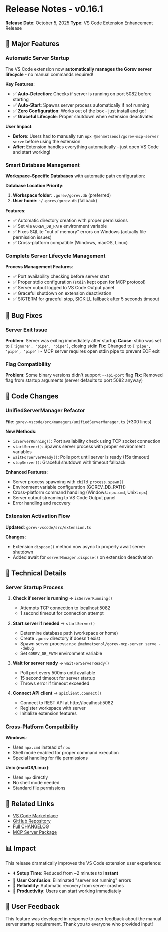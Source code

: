 # Release Notes - v0.16.1

**Release Date**: October 5, 2025
**Type**: VS Code Extension Enhancement Release

## 🚀 Major Features

### Automatic Server Startup

The VS Code extension now **automatically manages the Gorev server lifecycle** - no manual commands required!

**Key Features**:
- ✅ **Auto-Detection**: Checks if server is running on port 5082 before starting
- ✅ **Auto-Start**: Spawns server process automatically if not running
- ✅ **Zero Configuration**: Works out of the box - just install and go!
- ✅ **Graceful Lifecycle**: Proper shutdown when extension deactivates

**User Impact**:
- **Before**: Users had to manually run `npx @mehmetsenol/gorev-mcp-server serve` before using the extension
- **After**: Extension handles everything automatically - just open VS Code and start working!

### Smart Database Management

**Workspace-Specific Databases** with automatic path configuration:

**Database Location Priority**:
1. **Workspace folder**: `.gorev/gorev.db` (preferred)
2. **User home**: `~/.gorev/gorev.db` (fallback)

**Features**:
- ✅ Automatic directory creation with proper permissions
- ✅ Set via `GOREV_DB_PATH` environment variable
- ✅ Fixes SQLite "out of memory" errors on Windows (actually file permission issues)
- ✅ Cross-platform compatible (Windows, macOS, Linux)

### Complete Server Lifecycle Management

**Process Management Features**:
- ✅ Port availability checking before server start
- ✅ Proper stdio configuration (`stdin` kept open for MCP protocol)
- ✅ Server output logged to VS Code Output panel
- ✅ Graceful shutdown on extension deactivation
- ✅ SIGTERM for graceful stop, SIGKILL fallback after 5 seconds timeout

## 🐛 Bug Fixes

### Server Exit Issue
**Problem**: Server was exiting immediately after startup
**Cause**: stdio was set to `['ignore', 'pipe', 'pipe']`, closing stdin
**Fix**: Changed to `['pipe', 'pipe', 'pipe']` - MCP server requires open stdin pipe to prevent EOF exit

### Flag Compatibility
**Problem**: Some binary versions didn't support `--api-port` flag
**Fix**: Removed flag from startup arguments (server defaults to port 5082 anyway)

## 📝 Code Changes

### UnifiedServerManager Refactor

**File**: `gorev-vscode/src/managers/unifiedServerManager.ts` (+300 lines)

**New Methods**:
- `isServerRunning()`: Port availability check using TCP socket connection
- `startServer()`: Spawns server process with proper environment variables
- `waitForServerReady()`: Polls port until server is ready (15s timeout)
- `stopServer()`: Graceful shutdown with timeout fallback

**Enhanced Features**:
- Server process spawning with `child_process.spawn()`
- Environment variable configuration (GOREV_DB_PATH)
- Cross-platform command handling (Windows: `npx.cmd`, Unix: `npx`)
- Server output streaming to VS Code Output panel
- Error handling and recovery

### Extension Activation Flow

**Updated**: `gorev-vscode/src/extension.ts`

**Changes**:
- Extension `dispose()` method now async to properly await server shutdown
- Added await for `serverManager.dispose()` on extension deactivation

## 🔧 Technical Details

### Server Startup Process

1. **Check if server is running** → `isServerRunning()`
   - Attempts TCP connection to localhost:5082
   - 1 second timeout for connection attempt

2. **Start server if needed** → `startServer()`
   - Determine database path (workspace or home)
   - Create `.gorev` directory if doesn't exist
   - Spawn server process: `npx @mehmetsenol/gorev-mcp-server serve --debug`
   - Set `GOREV_DB_PATH` environment variable

3. **Wait for server ready** → `waitForServerReady()`
   - Poll port every 500ms until available
   - 15 second timeout for server startup
   - Throws error if timeout exceeded

4. **Connect API client** → `apiClient.connect()`
   - Connect to REST API at http://localhost:5082
   - Register workspace with server
   - Initialize extension features

### Cross-Platform Compatibility

**Windows**:
- Uses `npx.cmd` instead of `npx`
- Shell mode enabled for proper command execution
- Special handling for file permissions

**Unix (macOS/Linux)**:
- Uses `npx` directly
- No shell mode needed
- Standard file permissions

## 🔗 Related Links

- [VS Code Marketplace](https://marketplace.visualstudio.com/items?itemName=mehmetsenol.gorev-vscode)
- [GitHub Repository](https://github.com/msenol/Gorev)
- [Full CHANGELOG](https://github.com/msenol/Gorev/blob/main/gorev-vscode/CHANGELOG.md#0161---2025-10-05)
- [MCP Server Package](https://www.npmjs.com/package/@mehmetsenol/gorev-mcp-server)

## 📊 Impact

This release dramatically improves the VS Code extension user experience:
- ⬇️ **Setup Time**: Reduced from ~2 minutes to **instant**
- 🎯 **User Confusion**: Eliminated "server not running" errors
- 💪 **Reliability**: Automatic recovery from server crashes
- 🚀 **Productivity**: Users can start working immediately

## 🙏 User Feedback

This feature was developed in response to user feedback about the manual server startup requirement. Thank you to everyone who provided input!
